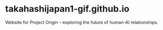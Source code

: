 # takahashijapan1-gif.github.io
Website for Project Origin – exploring the future of human-AI relationships.
